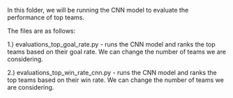 In this folder, we will be running the CNN model to evaluate the performance of top teams. 

The files are as follows:

1.) evaluations_top_goal_rate.py - runs the CNN model and ranks the top teams based on their goal rate. We can change the number of teams we are considering.

2.) evaluations_top_win_rate_cnn.py - runs the CNN model and ranks the top teams based on their win rate. We can change the number of teams we are considering.

